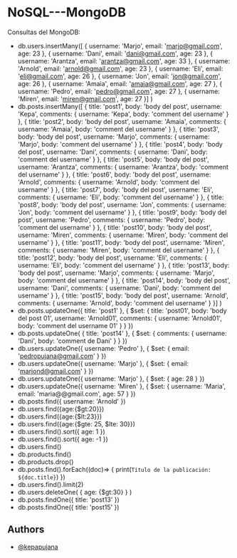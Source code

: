 # NoSQL---MongoDB

Consultas del MongoDB:
- db.users.insertMany([ { username: 'Marjo', email: 'marjo@gmail.com', age: 23 }, { username: 'Dani', email: 'dani@gmail.com', age: 23 }, { username: 'Arantza', email: 'arantza@gmail.com', age: 33 }, { username: 'Arnold', email: 'arnold@gmail.com', age: 23 }, { username: 'Eli', email: 'eli@gmail.com', age: 26 }, { username: 'Jon', email: 'jon@gmail.com', age: 26 }, { username: 'Amaia', email: 'amaia@gmail.com', age: 27 }, { username: 'Pedro', email: 'pedro@gmail.com', age: 27 }, { username: 'Miren', email: 'miren@gmail.com', age: 27 }] )
- db.posts.insertMany([ { title: 'post1', body: 'body del post', username: 'Kepa', comments: { username: 'Kepa', body: 'comment del username' } }, { title: 'post2', body: 'body del post', username: 'Amaia', comments: { username: 'Amaia', body: 'comment del username' } }, { title: 'post3', body: 'body del post', username: 'Marjo', comments: { username: 'Marjo', body: 'comment del username' } }, { title: 'post4', body: 'body del post', username: 'Dani', comments: { username: 'Dani', body: 'comment del username' } }, { title: 'post5', body: 'body del post', username: 'Arantza', comments: { username: 'Arantza', body: 'comment del username' } }, { title: 'post6', body: 'body del post', username: 'Arnold', comments: { username: 'Arnold', body: 'comment del username' } }, { title: 'post7', body: 'body del post', username: 'Eli', comments: { username: 'Eli', body: 'comment del username' } }, { title: 'post8', body: 'body del post', username: 'Jon', comments: { username: 'Jon', body: 'comment del username' } }, { title: 'post9', body: 'body del post', username: 'Pedro', comments: { username: 'Pedro', body: 'comment del username' } }, { title: 'post10', body: 'body del post', username: 'Miren', comments: { username: 'Miren', body: 'comment del username' } }, { title: 'post11', body: 'body del post', username: 'Miren', comments: { username: 'Miren', body: 'comment del username' } }, { title: 'post12', body: 'body del post', username: 'Eli', comments: { username: 'Eli', body: 'comment del username' } }, { title: 'post13', body: 'body del post', username: 'Marjo', comments: { username: 'Marjo', body: 'comment del username' } }, { title: 'post14', body: 'body del post', username: 'Dani', comments: { username: 'Dani', body: 'comment del username' } }, { title: 'post15', body: 'body del post', username: 'Arnold', comments: { username: 'Arnold', body: 'comment del username' } }] )
- db.posts.updateOne({ title: 'post1' }, { $set: { title: 'post01', body: 'body del post 01', username: 'Arnold01', comments: { username: 'Arnold01', body: 'comment del username 01' } } })
- db.posts.updateOne( { title: 'post14' }, { $set: { comments: { username: 'Dani', body: 'comment de Dani' } } })
- db.users.updateOne({ username: 'Pedro' }, { $set: { email: 'pedropujana@gmail.com' } })
- db.users.updateOne({ username: 'Marjo' }, { $set: { email: 'marjond@gmail.com' } })
- db.users.updateOne({ username: 'Marjo' }, { $set: { age: 28 } })
- db.users.updateOne({ username: 'Miren' }, { $set: { username: 'Maria', email: 'maria@@gmail.com', age: 57 } })
- db.posts.find({ username: 'Arnold' })
- db.users.find({age:{$gt:20}})
- db.users.find({age:{$lt:23}})
- db.users.find({age:{$gte: 25, $lte: 30}})
- db.users.find().sort({ age: 1 })
- db.users.find().sort({ age: -1 })
- db.users.find()
- db.products.find()
- db.products.drop()
- db.posts.find().forEach((doc)=> { print(`Título de la publicación: ${doc.title}`) })
- db.users.find().limit(2)
- db.users.deleteOne( { age: {$gt:30} } )
- db.posts.findOne({ title: 'post13' })
- db.posts.findOne({ title: 'post15' })
## Authors

- [@kepapujana](https://www.github.com/kepapujana)

